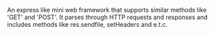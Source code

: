 
An express like mini web framework that supports similar methods like 'GET' and 'POST'. It parses through HTTP requests and responses and includes methods like res.sendfile, setHeaders and e.t.c.
